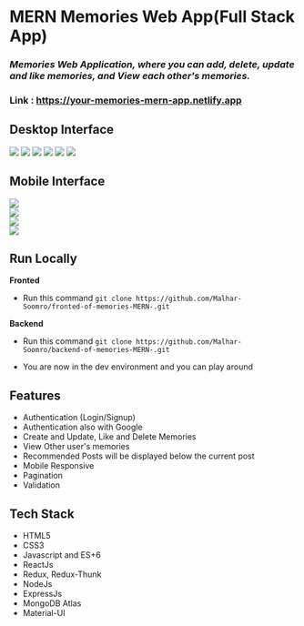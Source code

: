 # MERN Memories Web App(Full Stack App)

### _Memories Web Application, where you can add, delete, update and like memories, and View each other's memories._

### Link : https://your-memories-mern-app.netlify.app

## Desktop Interface

<img src='./ProjectImages/home1.jpg' />
<img src='./ProjectImages/home2.jpg' />
<img src='./ProjectImages/details.jpg' />
<img src='./ProjectImages/recommended.jpg' />
<img src='./ProjectImages/signup.jpg' />
<img src='./ProjectImages/signin.jpg' />

## Mobile Interface

<img src='./ProjectImages/mobileHome1.jpg' />
<br>
<img src='./ProjectImages/mobileHome2.jpg' />
<br>
<img src='./ProjectImages/mobileSignin.jpg' />
<br>
<img src='./ProjectImages/mobileSignedin.jpg' />

## Run Locally

**Fronted**

- Run this command `git clone https://github.com/Malhar-Soomro/fronted-of-memories-MERN-.git`

**Backend**

- Run this command `git clone https://github.com/Malhar-Soomro/backend-of-memories-MERN-.git`

- You are now in the dev environment and you can play around

## Features

- Authentication (Login/Signup)
- Authentication also with Google
- Create and Update, Like and Delete Memories
- View Other user's memories
- Recommended Posts will be displayed below the current post
- Mobile Responsive
- Pagination
- Validation

## Tech Stack

- HTML5
- CSS3
- Javascript and ES+6
- ReactJs
- Redux, Redux-Thunk
- NodeJs
- ExpressJs
- MongoDB Atlas
- Material-UI
